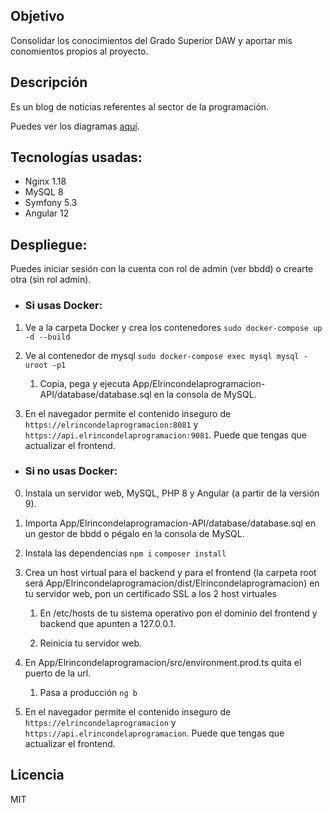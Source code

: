 ## Objetivo
Consolidar los conocimientos del Grado Superior DAW y aportar mis conomientos propios
al proyecto.

## Descripción
Es un blog de noticias referentes al sector de la programación.

Puedes ver los diagramas [aquí](https://github.com/Pacorb94/ProyectoDAW/blob/master/Diagramas/).

## Tecnologías usadas:
* Nginx 1.18
* MySQL 8
* Symfony 5.3
* Angular 12

## Despliegue:
Puedes iniciar sesión con la cuenta con rol de admin (ver bbdd) o crearte otra (sin rol admin).
* ### Si usas Docker:
 1. Ve a la carpeta Docker y crea los contenedores `sudo docker-compose up -d --build`
 2. Ve al contenedor de mysql `sudo docker-compose exec mysql mysql -uroot -p1`
        
    1. Copia, pega y ejecuta App/Elrincondelaprogramacion-API/database/database.sql en la consola de MySQL.

 3. En el navegador permite el contenido inseguro de `https://elrincondelaprogramacion:8081` 
    y `https://api.elrincondelaprogramacion:9081`. Puede que tengas que actualizar el frontend.

* ### Si no usas Docker:
 0. Instala un servidor web, MySQL, PHP 8 y Angular (a partir de la versión 9).
 1. Importa App/Elrincondelaprogramacion-API/database/database.sql en un gestor de bbdd o pégalo en la consola de MySQL.
 2. Instala las dependencias `npm i` `composer install`
 3. Crea un host virtual para el backend y para el frontend (la carpeta root será App/Elrincondelaprogramacion/dist/Elrincondelaprogramacion) en tu servidor web, pon un certificado SSL a los 2 host virtuales

    1. En /etc/hosts de tu sistema operativo pon el dominio del frontend y backend que apunten a 127.0.0.1.

    2. Reinicia tu servidor web.

 4. En App/Elrincondelaprogramacion/src/environment.prod.ts quita el puerto de la url.

    1. Pasa a producción `ng b`

 5. En el navegador permite el contenido inseguro de `https://elrincondelaprogramacion` y 
 `https://api.elrincondelaprogramacion`. Puede que tengas que actualizar el frontend.

## Licencia
MIT
